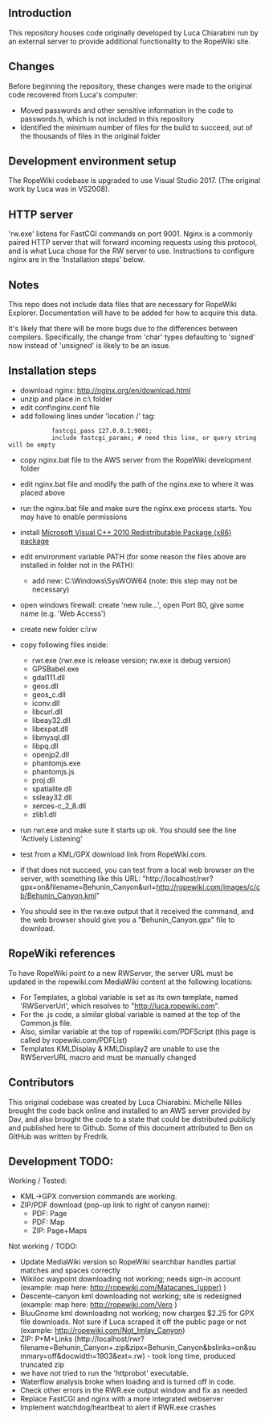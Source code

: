 ## Introduction

This repository houses code originally developed by Luca Chiarabini run by an external server to provide additional functionality to the RopeWiki site.

## Changes

Before beginning the repository, these changes were made to the original code recovered from Luca's computer:
* Moved passwords and other sensitive information in the code to passwords.h, which is not included in this repository
* Identified the minimum number of files for the build to succeed, out of the thousands of files in the original folder

## Development environment setup

The RopeWiki codebase is upgraded to use Visual Studio 2017. (The original work by Luca was in VS2008).

## HTTP server

'rw.exe' listens for FastCGI commands on port 9001. Nginx is a commonly paired HTTP server that will forward incoming requests using this protocol, and is what Luca chose for the RW server to use. Instructions to configure nginx are in the 'Installation steps' below.

## Notes

This repo does not include data files that are necessary for RopeWiki Explorer.  Documentation will have to be added for how to acquire this data.

It's likely that there will be more bugs due to the differences between compilers. Specifically, the change from 'char' types defaulting to 'signed' now instead of 'unsigned' is likely to be an issue.

## Installation steps

* download nginx:  http://nginx.org/en/download.html
* unzip and place in c:\ folder
* edit conf\nginx.conf file
* add following lines under 'location /' tag:
```
            fastcgi_pass 127.0.0.1:9001;
            include fastcgi_params; # need this line, or query string will be empty
```

* copy nginx.bat file to the AWS server from the RopeWiki development folder
* edit nginx.bat file and modify the path of the nginx.exe to where it was placed above
* run the nginx.bat file and make sure the nginx.exe process starts. You may have to enable permissions

* install [Microsoft Visual C++ 2010 Redistributable Package (x86) package](https://www.microsoft.com/en-us/download/details.aspx?id=5555)
* edit environment variable PATH (for some reason the files above are installed in folder not in the PATH):
  * add new: C:\Windows\SysWOW64 (note: this step may not be necessary)
* open windows firewall: create 'new rule...', open Port 80, give some name (e.g. 'Web Access')
* create new folder c:\rw
* copy following files inside:
  * rwr.exe  (rwr.exe is release version; rw.exe is debug version)
  * GPSBabel.exe
  * gdal111.dll
  * geos.dll
  * geos_c.dll
  * iconv.dll
  * libcurl.dll
  * libeay32.dll
  * libexpat.dll
  * libmysql.dll
  * libpq.dll
  * openjp2.dll
  * phantomjs.exe
  * phantomjs.js
  * proj.dll
  * spatialite.dll
  * ssleay32.dll
  * xerces-c_2_8.dll
  * zlib1.dll

* run rwr.exe and make sure it starts up ok. You should see the line 'Actively Listening'
* test from a KML/GPX download link from RopeWiki.com.
* if that does not succeed, you can test from a local web browser on the server, with something like this URL: "http://localhost/rwr?gpx=on&filename=Behunin_Canyon&url=http://ropewiki.com/images/c/cb/Behunin_Canyon.kml"
* You should see in the rw.exe output that it received the command, and the web browser should give you a "Behunin_Canyon.gpx" file to download.

## RopeWiki references

To have RopeWiki point to a new RWServer, the server URL must be updated in the ropewiki.com MediaWiki content at the following locations:
  - For Templates, a global variable is set as its own template, named 'RWServerUrl', which resolves to "http://luca.ropewiki.com".
  - For the .js code, a similar global variable is named at the top of the Common.js file.
  - Also, similar variable at the top of ropewiki.com/PDFScript (this page is called by ropewiki.com/PDFList)
  - Templates KMLDisplay & KMLDisplay2 are unable to use the RWServerURL macro and must be manually changed

## Contributors

This original codebase was created by Luca Chiarabini. Michelle Nilles brought the code back online and installed to an AWS server provided by Dav, and also brought the code to a state that could be distributed publicly and published here to Github.  Some of this document attributed to Ben on GitHub was written by Fredrik.

## Development TODO:
Working / Tested:
- KML->GPX conversion commands are working. 
- ZIP/PDF download (pop-up link to right of canyon name):
  - PDF: Page
  - PDF: Map
  - ZIP: Page+Maps

Not working / TODO:
  - Update MediaWiki version so RopeWiki searchbar handles partial matches and spaces correctly
  - Wikiloc waypoint downloading not working; needs sign-in account (example: map here: http://ropewiki.com/Matacanes_(upper) )
  - Descente-canyon kml downloading not working; site is redesigned (example: map here: http://ropewiki.com/Vero )
  - BluuGnome kml downloading not working; now charges $2.25 for GPX file downloads. Not sure if Luca scraped it off the public page or not (example: http://ropewiki.com/Not_Imlay_Canyon)
  - ZIP: P+M+Links (http://localhost/rwr?filename=Behunin_Canyon+.zip&zipx=Behunin_Canyon&bslinks=on&summary=off&docwidth=1903&ext=.rw) - took long time, produced truncated zip
  - we have not tried to run the 'httprobot' executable. 
  - Waterflow analysis broke when loading and is turned off in code.
  - Check other errors in the RWR.exe output window and fix as needed
  - Replace FastCGI and nginx with a more integrated webserver
  - Implement watchdog/heartbeat to alert if RWR.exe crashes
  
